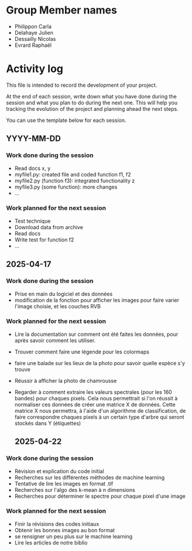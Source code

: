 # Group Member names

- Philippon Carla
- Delahaye Julien
- Dessailly Nicolas
- Evrard Raphaël

# Activity log

This file is intended to record the development of your project.

At the end of each session, write down what you have done during the session
and what you plan to do during the next one.
This will help you tracking the evolution of the project and
planning ahead the next steps.

You can use the template below for each session.

## YYYY-MM-DD
### Work done during the session
* Read docs x, y
* myfile1.py: created file and coded function f1, f2
* myfile2.py (function f3): integrated functionality z
* myfile3.py (some function): more changes
* ...

### Work planned for the next session
* Test technique
* Download data from archive
* Read docs
* Write test for function f2
* ...

## 2025-04-17
### Work done during the session
* Prise en main du logiciel et des données
* modification de la fonction pour afficher les images pour faire varier l'image choisie, et les couches RVB

### Work planned for the next session
* Lire la documentation sur comment ont été faites les données, pour après savoir comment les utiliser. 
* Trouver comment faire une légende pour les colormaps
* faire une balade sur les lieux de la photo pour savoir quelle espèce s'y trouve
* Réussir à afficher la photo de chamrousse
* Regarder à comment extraire les valeurs spectrales (pour les 160 bandes) pour chaques pixels. Cela nous permettrait si l'on réussit à normaliser ces données de créer une matrice X de données. Cette matrice X nous permettra, à l'aide d'un algorithme de classification, de faire correspondre chaques pixels à un certain type d'arbre qui seront stockés dans Y (étiquettes) 
  
  ## 2025-04-22
### Work done during the session
* Révision et explication du code initial
* Recherches sur les différentes méthodes de machine learning
* Tentative de lire les images en format .tif
* Recherches sur l'algo des k-mean à n dimensions
* Recherches pour déterminer le spectre pour chaque pixel d'une image

### Work planned for the next session
* Finir la révisions des codes initiaux
* Obtenir les bonnes images au bon format
* se rensigner un peu plus sur le machine learning
* Lire les articles de notre biblio